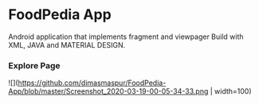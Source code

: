 # FoodPedia App

Android application that implements fragment and viewpager
Build with XML, JAVA and MATERIAL DESIGN.

### Explore Page
![](https://github.com/dimasmaspur/FoodPedia-App/blob/master/Screenshot_2020-03-19-00-05-34-33.png | width=100)
